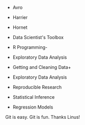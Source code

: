* Avro
* Harrier
* Hornet

* Data Scientist's Toolbox
* R Programming-
* Exploratory Data Analysis
* Getting and Cleaning Data+
* Exploratory Data Analysis
* Reproducible Research
* Statistical Inference
* Regression Models

Git is easy. Git is fun. Thanks Linus!
